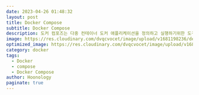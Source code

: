 ```yaml
---
date: 2023-04-26 01:48:32
layout: post
title: Docker Compose
subtitle: Docker Compose 
description: 도커 컴포즈는 다중 컨테이너 도커 애플리케이션을 정의하고 실행하기위한 도구입니다. 도커 컴포즈에서는 YAML 파일을 사용하여 애플리케이션의 서비스를 구성합니다. 그런 다음 단일 명령으로 YAML 파일에 정의된 모든 서비스를 만들고 시작합니다.
image: https://res.cloudinary.com/dvqcvocet/image/upload/v1681198236/dev-jeans_r2fkxp.png
optimized_image: https://res.cloudinary.com/dvqcvocet/image/upload/v1681198236/dev-jeans_r2fkxp.png
category: docker
tags:  
  - Docker
  - compose
  - Docker Compose
author: Hoonology
paginate: true
---
```


